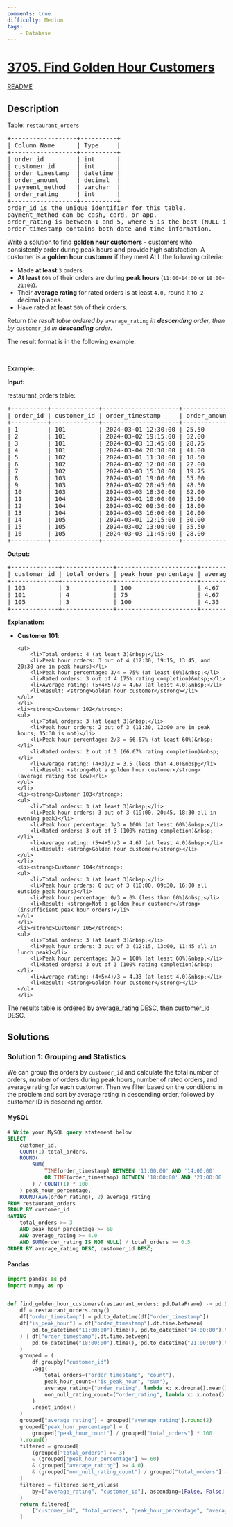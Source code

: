 ```yaml
---
comments: true
difficulty: Medium
tags:
    - Database
---
```


<!-- problem:start -->

# [3705. Find Golden Hour Customers](https://leetcode.com/problems/find-golden-hour-customers)

[README](/solution/3700-3799/3705.Find%20Golden%20Hour%20Customers/README.md)

## Description

<!-- description:start -->

<p>Table: <code>restaurant_orders</code></p>

<pre>
+------------------+----------+
| Column Name      | Type     |
+------------------+----------+
| order_id         | int      |
| customer_id      | int      |
| order_timestamp  | datetime |
| order_amount     | decimal  |
| payment_method   | varchar  |
| order_rating     | int      |
+------------------+----------+
order_id is the unique identifier for this table.
payment_method can be cash, card, or app.
order_rating is between 1 and 5, where 5 is the best (NULL if not rated).
order_timestamp contains both date and time information.
</pre>

<p>Write a solution to find <strong>golden hour customers</strong>&nbsp;- customers who consistently order during peak hours and provide high satisfaction. A customer is a <strong>golden hour customer</strong> if they meet ALL the following criteria:</p>

<ul>
	<li>Made <strong>at least</strong> <code>3</code> orders.</li>
	<li><strong>At least</strong> <code>60%</code> of their orders are during <strong>peak hours&nbsp;</strong>(<code>11:00</code>-<code>14:00</code> or <code>18:00</code>-<code>21:00</code>).</li>
	<li>Their <strong>average rating</strong> for rated orders is at least <code>4.0,</code> round it to<code> 2 </code>decimal places.</li>
	<li>Have rated <strong>at least</strong> <code>50%</code> of their orders.</li>
</ul>

<p>Return <em>the result table ordered by</em> <code>average_rating</code> <em>in <strong>descending</strong> order, then by</em> <code>customer_id</code>​​​​​​​ <em>in <strong>descending</strong> order</em>.</p>

<p>The result format is in the following example.</p>

<p>&nbsp;</p>
<p><strong class="example">Example:</strong></p>

<div class="example-block">
<p><strong>Input:</strong></p>

<p>restaurant_orders table:</p>

<pre class="example-io">
+----------+-------------+---------------------+--------------+----------------+--------------+
| order_id | customer_id | order_timestamp     | order_amount | payment_method | order_rating |
+----------+-------------+---------------------+--------------+----------------+--------------+
| 1        | 101         | 2024-03-01 12:30:00 | 25.50        | card           | 5            |
| 2        | 101         | 2024-03-02 19:15:00 | 32.00        | app            | 4            |
| 3        | 101         | 2024-03-03 13:45:00 | 28.75        | card           | 5            |
| 4        | 101         | 2024-03-04 20:30:00 | 41.00        | app            | NULL         |
| 5        | 102         | 2024-03-01 11:30:00 | 18.50        | cash           | 4            |
| 6        | 102         | 2024-03-02 12:00:00 | 22.00        | card           | 3            |
| 7        | 102         | 2024-03-03 15:30:00 | 19.75        | cash           | NULL         |
| 8        | 103         | 2024-03-01 19:00:00 | 55.00        | app            | 5            |
| 9        | 103         | 2024-03-02 20:45:00 | 48.50        | app            | 4            |
| 10       | 103         | 2024-03-03 18:30:00 | 62.00        | card           | 5            |
| 11       | 104         | 2024-03-01 10:00:00 | 15.00        | cash           | 3            |
| 12       | 104         | 2024-03-02 09:30:00 | 18.00        | cash           | 2            |
| 13       | 104         | 2024-03-03 16:00:00 | 20.00        | card           | 3            |
| 14       | 105         | 2024-03-01 12:15:00 | 30.00        | app            | 4            |
| 15       | 105         | 2024-03-02 13:00:00 | 35.50        | app            | 5            |
| 16       | 105         | 2024-03-03 11:45:00 | 28.00        | card           | 4            |
+----------+-------------+---------------------+--------------+----------------+--------------+
</pre>

<p><strong>Output:</strong></p>

<pre class="example-io">
+-------------+--------------+----------------------+----------------+
| customer_id | total_orders | peak_hour_percentage | average_rating |
+-------------+--------------+----------------------+----------------+
| 103         | 3            | 100                  | 4.67           |
| 101         | 4            | 75                   | 4.67           |
| 105         | 3            | 100                  | 4.33           |
+-------------+--------------+----------------------+----------------+
</pre>

<p><strong>Explanation:</strong></p>

<ul>
	<li><strong>Customer 101</strong>:

    <ul>
    	<li>Total orders: 4 (at least 3)&nbsp;</li>
    	<li>Peak hour orders: 3 out of 4 (12:30, 19:15, 13:45, and 20:30 are in peak hours)</li>
    	<li>Peak hour percentage: 3/4 = 75% (at least 60%)&nbsp;</li>
    	<li>Rated orders: 3 out of 4 (75% rating completion)&nbsp;</li>
    	<li>Average rating: (5+4+5)/3 = 4.67 (at least 4.0)&nbsp;</li>
    	<li>Result: <strong>Golden hour customer</strong></li>
    </ul>
    </li>
    <li><strong>Customer 102</strong>:
    <ul>
    	<li>Total orders: 3 (at least 3)&nbsp;</li>
    	<li>Peak hour orders: 2 out of 3 (11:30, 12:00 are in peak hours; 15:30 is not)</li>
    	<li>Peak hour percentage: 2/3 = 66.67% (at least 60%)&nbsp;</li>
    	<li>Rated orders: 2 out of 3 (66.67% rating completion)&nbsp;</li>
    	<li>Average rating: (4+3)/2 = 3.5 (less than 4.0)&nbsp;</li>
    	<li>Result: <strong>Not a golden hour customer</strong> (average rating too low)</li>
    </ul>
    </li>
    <li><strong>Customer 103</strong>:
    <ul>
    	<li>Total orders: 3 (at least 3)&nbsp;</li>
    	<li>Peak hour orders: 3 out of 3 (19:00, 20:45, 18:30 all in evening peak)</li>
    	<li>Peak hour percentage: 3/3 = 100% (at least 60%)&nbsp;</li>
    	<li>Rated orders: 3 out of 3 (100% rating completion)&nbsp;</li>
    	<li>Average rating: (5+4+5)/3 = 4.67 (at least 4.0)&nbsp;</li>
    	<li>Result: <strong>Golden hour customer</strong></li>
    </ul>
    </li>
    <li><strong>Customer 104</strong>:
    <ul>
    	<li>Total orders: 3 (at least 3)&nbsp;</li>
    	<li>Peak hour orders: 0 out of 3 (10:00, 09:30, 16:00 all outside peak hours)</li>
    	<li>Peak hour percentage: 0/3 = 0% (less than 60%)&nbsp;</li>
    	<li>Result: <strong>Not a golden hour customer</strong> (insufficient peak hour orders)</li>
    </ul>
    </li>
    <li><strong>Customer 105</strong>:
    <ul>
    	<li>Total orders: 3 (at least 3)&nbsp;</li>
    	<li>Peak hour orders: 3 out of 3 (12:15, 13:00, 11:45 all in lunch peak)</li>
    	<li>Peak hour percentage: 3/3 = 100% (at least 60%)&nbsp;</li>
    	<li>Rated orders: 3 out of 3 (100% rating completion)&nbsp;</li>
    	<li>Average rating: (4+5+4)/3 = 4.33 (at least 4.0)&nbsp;</li>
    	<li>Result: <strong>Golden hour customer</strong></li>
    </ul>
    </li>

</ul>

<p>The results table is ordered by average_rating DESC, then customer_id DESC.</p>
</div>

<!-- description:end -->

## Solutions

<!-- solution:start -->

### Solution 1: Grouping and Statistics

We can group the orders by `customer_id` and calculate the total number of orders, number of orders during peak hours, number of rated orders, and average rating for each customer. Then we filter based on the conditions in the problem and sort by average rating in descending order, followed by customer ID in descending order.

<!-- tabs:start -->

#### MySQL

```sql
# Write your MySQL query statement below
SELECT
    customer_id,
    COUNT(1) total_orders,
    ROUND(
        SUM(
            TIME(order_timestamp) BETWEEN '11:00:00' AND '14:00:00'
            OR TIME(order_timestamp) BETWEEN '18:00:00' AND '21:00:00'
        ) / COUNT(1) * 100
    ) peak_hour_percentage,
    ROUND(AVG(order_rating), 2) average_rating
FROM restaurant_orders
GROUP BY customer_id
HAVING
    total_orders >= 3
    AND peak_hour_percentage >= 60
    AND average_rating >= 4.0
    AND SUM(order_rating IS NOT NULL) / total_orders >= 0.5
ORDER BY average_rating DESC, customer_id DESC;
```

#### Pandas

```python
import pandas as pd
import numpy as np


def find_golden_hour_customers(restaurant_orders: pd.DataFrame) -> pd.DataFrame:
    df = restaurant_orders.copy()
    df["order_timestamp"] = pd.to_datetime(df["order_timestamp"])
    df["is_peak_hour"] = df["order_timestamp"].dt.time.between(
        pd.to_datetime("11:00:00").time(), pd.to_datetime("14:00:00").time()
    ) | df["order_timestamp"].dt.time.between(
        pd.to_datetime("18:00:00").time(), pd.to_datetime("21:00:00").time()
    )
    grouped = (
        df.groupby("customer_id")
        .agg(
            total_orders=("order_timestamp", "count"),
            peak_hour_count=("is_peak_hour", "sum"),
            average_rating=("order_rating", lambda x: x.dropna().mean()),
            non_null_rating_count=("order_rating", lambda x: x.notna().sum()),
        )
        .reset_index()
    )
    grouped["average_rating"] = grouped["average_rating"].round(2)
    grouped["peak_hour_percentage"] = (
        grouped["peak_hour_count"] / grouped["total_orders"] * 100
    ).round()
    filtered = grouped[
        (grouped["total_orders"] >= 3)
        & (grouped["peak_hour_percentage"] >= 60)
        & (grouped["average_rating"] >= 4.0)
        & (grouped["non_null_rating_count"] / grouped["total_orders"] >= 0.5)
    ]
    filtered = filtered.sort_values(
        by=["average_rating", "customer_id"], ascending=[False, False]
    )
    return filtered[
        ["customer_id", "total_orders", "peak_hour_percentage", "average_rating"]
    ]
```

<!-- tabs:end -->

<!-- solution:end -->

<!-- problem:end -->
